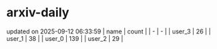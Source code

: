 # arxiv-daily
updated on 2025-09-12 06:33:59
| name | count |
| - | - |
| user_3 | 26 |
| user_1 | 38 |
| user_0 | 139 |
| user_2 | 29 |
